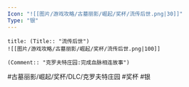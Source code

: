 ```yaml
---
Icon: "![[图片/游戏攻略/古墓丽影/崛起/奖杯/流传后世.png|30]]"
Type: "银"
---
```

```ad-common-silver-trophy
title: (Title:: "流传后世")
![[图片/游戏攻略/古墓丽影/崛起/奖杯/流传后世.png|100]]

(Comment:: "克罗夫特庄园:完成血脉相连故事")
```

#古墓丽影/崛起/奖杯/DLC/克罗夫特庄园 #奖杯 #银
